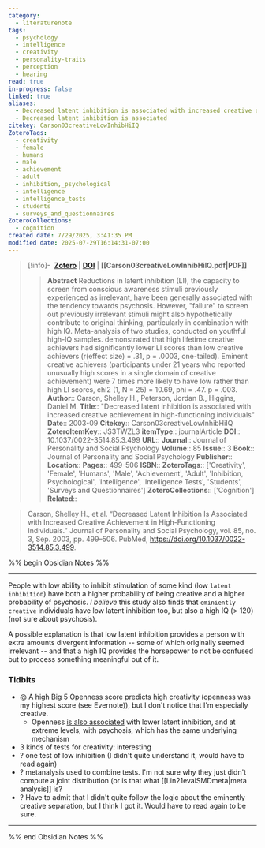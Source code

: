 ```yaml
---
category:
  - literaturenote
tags:
  - psychology
  - intelligence
  - creativity
  - personality-traits
  - perception
  - hearing
read: true
in-progress: false
linked: true
aliases:
  - Decreased latent inhibition is associated with increased creative achievement in high-functioning individuals
  - Decreased latent inhibition is associated
citekey: Carson03creativeLowInhibHiIQ
ZoteroTags:
  - creativity
  - female
  - humans
  - male
  - achievement
  - adult
  - inhibition,_psychological
  - intelligence
  - intelligence_tests
  - students
  - surveys_and_questionnaires
ZoteroCollections:
  - cognition
created date: 7/29/2025, 3:41:35 PM
modified date: 2025-07-29T16:14:31-07:00
---
```


> [!info]- &nbsp;[**Zotero**](zotero://select/library/items/JS3TWZL3)  | [**DOI**](https://doi.org/10.1037/0022-3514.85.3.499) | **[[Carson03creativeLowInhibHiIQ.pdf|PDF]]**
>> **Abstract**
> Reductions in latent inhibition (LI), the capacity to screen from conscious awareness stimuli previously experienced as irrelevant, have been generally associated with the tendency towards psychosis. However, "failure" to screen out previously irrelevant stimuli might also hypothetically contribute to original thinking, particularly in combination with high IQ. Meta-analysis of two studies, conducted on youthful high-IQ samples. demonstrated that high lifetime creative achievers had significantly lower LI scores than low creative achievers (r(effect size) = .31, p = .0003, one-tailed). Eminent creative achievers (participants under 21 years who reported unusually high scores in a single domain of creative achievement) were 7 times more likely to have low rather than high LI scores, chi2 (1, N = 25) = 10.69, phi = .47. p = .003.
> > **Author**:: Carson, Shelley H.,  Peterson, Jordan B.,  Higgins, Daniel M.
> **Title**:: "Decreased latent inhibition is associated with increased creative achievement in high-functioning individuals"
> **Date**:: 2003-09
> **Citekey**:: Carson03creativeLowInhibHiIQ
> **ZoteroItemKey**:: JS3TWZL3
> **itemType**:: journalArticle
> **DOI**:: 10.1037/0022-3514.85.3.499
> **URL**:: 
> **Journal**:: Journal of Personality and Social Psychology
> **Volume**:: 85
> **Issue**:: 3
> **Book**:: Journal of Personality and Social Psychology
> **Publisher**:: 
> **Location**:: 
> **Pages**:: 499-506
> **ISBN**:: 
> **ZoteroTags**:: ['Creativity', 'Female', 'Humans', 'Male', 'Achievement', 'Adult', 'Inhibition, Psychological', 'Intelligence', 'Intelligence Tests', 'Students', 'Surveys and Questionnaires']
> **ZoteroCollections**:: ['Cognition']
> **Related**::

>  Carson, Shelley H., et al. “Decreased Latent Inhibition Is Associated with Increased Creative Achievement in High-Functioning Individuals.” Journal of Personality and Social Psychology, vol. 85, no. 3, Sep. 2003, pp. 499–506. PubMed, https://doi.org/10.1037/0022-3514.85.3.499.

%% begin Obsidian Notes %%
___
People with low ability to inhibit stimulation of some kind (low `latent inhibition`) have both a higher probability of being creative and a higher probability of psychosis.  *I believe* this study also finds that `eminiently creative` individuals have low latent inhibition too, but also a high IQ (> 120) (not sure about psychosis).  

A possible explanation is that low latent inhibition provides a person with extra amounts divergent information -- some of which originally seemed irrelevant -- and that a high IQ provides the horsepower to not be confused but to process something meaningful out of it.  
### Tidbits

- @ A high Big 5 Openness score predicts high creativity (openness was my highest score (see Evernote)), but I don't notice that I'm especially creative.
	- Openness [is also associated](https://www.perplexity.ai/search/do-people-with-a-high-big-5-op-C0A21Zf6SemiOZxd0HydPw#0) with lower latent inhibition, and at extreme levels, with psychosis, which has the same underlying mechanism
- 3 kinds of tests for creativity: interesting
- ? one test of low inhibition (I didn't quite understand it, would have to read again)
- ? metanalysis used to combine tests.  I'm not sure why they just didn't compute a joint distribution (or is that what [[Lin21evalSMDmeta|meta analysis]] is?
- ? Have to admit that I didn't quite follow the logic about the eminently creative separation, but I think I got it.  Would have to read again to be sure.

___
%% end Obsidian Notes %%
